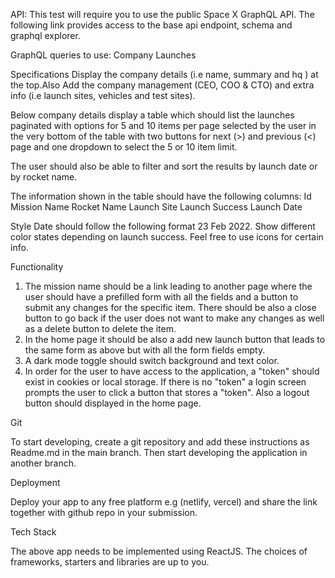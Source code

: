 API:
This test will require you to use the public Space X GraphQL API. The following link provides access to the base api endpoint, schema and graphql explorer.

GraphQL queries to use:
Company
Launches


Specifications
Display the company details (i.e name, summary and hq ) at the top.Also Add the company management (CEO, COO & CTO) and extra info (i.e launch sites, vehicles and test sites).

Below company details display a table which should list the launches paginated with options for 5 and 10 items per page selected by the user in the very bottom of the table with two buttons for next (>) and previous (<) page and one dropdown to select the 5 or 10 item limit.

The user should also be able to filter and sort the results by launch date or by rocket name.

The information shown in the table should have the following columns:
Id
Mission Name
Rocket Name
Launch Site
Launch Success
Launch Date

Style
Date should follow the following format 23 Feb 2022.
Show different color states depending on launch success.
Feel free to use icons for certain info.





Functionality

1. The mission name should be a link leading to another page where the user should have a prefilled form with all the fields and a button to submit any changes for the specific item. There should be also a close button to go back if the user does not want to make any changes as well as a delete button to delete the item.
2. In the home page it should be also a add new launch button that leads to the same form as above but with all the form fields empty.
3. A dark mode toggle should switch background and text color.
4. In order for the user to have access to the application, a "token" should exist in cookies or local storage. If there is no "token" a login screen prompts the user to click a button that stores a "token". Also a logout button should displayed in the home page.

Git

To start developing, create a git repository and add these instructions as Readme.md in the main branch. Then start developing the application in another branch.

Deployment

Deploy your app to any free platform e.g (netlify, vercel) and share the link together with github repo in your submission.


Tech Stack

The above app needs to be implemented using ReactJS. The choices of frameworks, starters and libraries are up to you.

